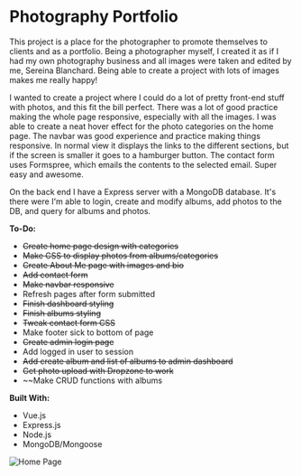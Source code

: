 # Photography Portfolio

This project is a place for the photographer to promote themselves to clients and as a portfolio. Being a photographer myself, I created it as if I had my own photography business and all images were taken and edited by me, Sereina Blanchard. Being able to create a project with lots of images makes me really happy!

I wanted to create a project where I could do a lot of pretty front-end stuff with photos, and this fit the bill perfect. There was a lot of good practice making the whole page responsive, especially with all the images. I was able to create a neat hover effect for the photo categories on the home page. The navbar was good experience and practice making things responsive. In normal view it displays the links to the different sections, but if the screen is smaller it goes to a hamburger button. The contact form uses Formspree, which emails the contents to the selected email. Super easy and awesome. 

On the back end I have a Express server with a MongoDB database. It's there were I'm able to login, create and modify albums, add photos to the DB, and query for albums and photos.

__To-Do:__
* ~~Create home page design with categories~~
* ~~Make CSS to display photos from albums/categories~~
* ~~Create About Me page with images and bio~~
* ~~Add contact form~~
* ~~Make navbar responsive~~
* Refresh pages after form submitted
* ~~Finish dashboard styling~~
* ~~Finish albums styling~~
* ~~Tweak contact form CSS~~
* Make footer sick to bottom of page
* ~~Create admin login page~~
* Add logged in user to session
* ~~Add create album and list of albums to admin dashboard~~
* ~~Get photo upload with Dropzone to work~~
* ~~Make CRUD functions with albums

__Built With:__
* Vue.js
* Express.js
* Node.js
* MongoDB/Mongoose

![Home Page](https://github.com/Ziyal/PhotographyPortfolio/blob/master/screenshots/site.gif "Photography Portfolio")